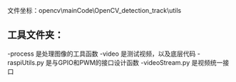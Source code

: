 文件坐标：opencv\mainCode\OpenCV_detection_track\utils

工具文件夹：
-
-process 是处理图像的工具函数
-video 是测试视频，以及底层代码
-raspiUtils.py  是与GPIO和PWM的接口设计函数
-videoStream.py  是视频统一接口